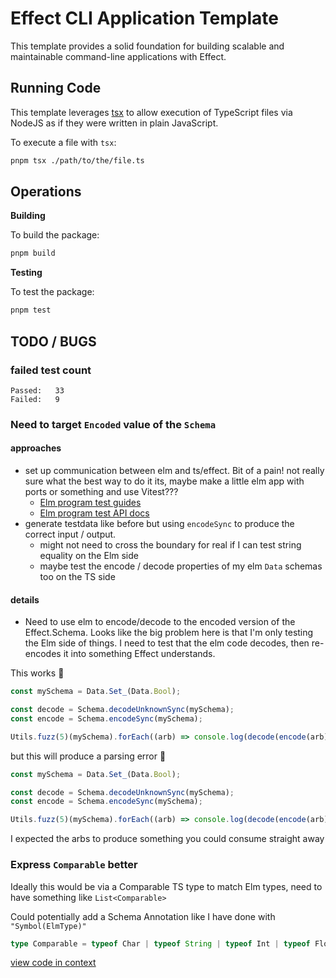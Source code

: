 # Effect CLI Application Template

This template provides a solid foundation for building scalable and maintainable command-line applications with Effect.

## Running Code

This template leverages [tsx](https://tsx.is) to allow execution of TypeScript files via NodeJS as if they were written in plain JavaScript.

To execute a file with `tsx`:

```sh
pnpm tsx ./path/to/the/file.ts
```

## Operations

**Building**

To build the package:

```sh
pnpm build
```

**Testing**

To test the package:

```sh
pnpm test
```

## TODO / BUGS

### failed test count

```
Passed:   33
Failed:   9
```

### Need to target `Encoded` value of the `Schema`

#### approaches

- set up communication between elm and ts/effect. Bit of a pain! not really sure what the best way to do it its, maybe make a little elm app with ports or something and use Vitest???
  - [Elm program test guides](https://web.archive.org/web/20221225214211/https://elm-program-test.netlify.app/)
  - [Elm program test API docs](https://package.elm-lang.org/packages/avh4/elm-program-test/latest)
- generate testdata like before but using `encodeSync` to produce the correct input / output.
  - might not need to cross the boundary for real if I can test string equality on the Elm side
  - maybe test the encode / decode properties of my elm `Data` schemas too on the TS side

#### details

- Need to use elm to encode/decode to the encoded version of the Effect.Schema. Looks like the big problem here is that I'm only testing the Elm side of things. I need to test that the elm code decodes, then re-encodes it into something Effect understands.

This works 🥳

```ts
const mySchema = Data.Set_(Data.Bool);

const decode = Schema.decodeUnknownSync(mySchema);
const encode = Schema.encodeSync(mySchema);

Utils.fuzz(5)(mySchema).forEach((arb) => console.log(decode(encode(arb))));
```

but this will produce a parsing error 💩

```ts
const mySchema = Data.Set_(Data.Bool);

const decode = Schema.decodeUnknownSync(mySchema);
const encode = Schema.encodeSync(mySchema);

Utils.fuzz(5)(mySchema).forEach((arb) => console.log(decode(encode(arb))));
```

I expected the arbs to produce something you could consume straight away

### Express `Comparable` better

Ideally this would be via a Comparable TS type to match Elm types, need to have something like `List<Comparable>`

Could potentially add a Schema Annotation like I have done with `"Symbol(ElmType)"`

```typescript
type Comparable = typeof Char | typeof String | typeof Int | typeof Float;
```

[view code in context](https://github.com/aaaaargZombies/effect-schema-to-elm/blob/fced363fcc5cca3087accdd7f616a574710adff9/src/Data.ts#L5-L7)
